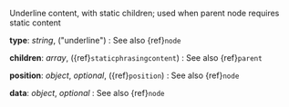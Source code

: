 Underline content, with static children; used when parent node requires static content

__type__: _string_, ("underline")
: See also {ref}`node`

__children__: _array_, ({ref}`staticphrasingcontent`)
: See also {ref}`parent`

__position__: _object_, _optional_, ({ref}`position`)
: See also {ref}`node`

__data__: _object_, _optional_
: See also {ref}`node`


